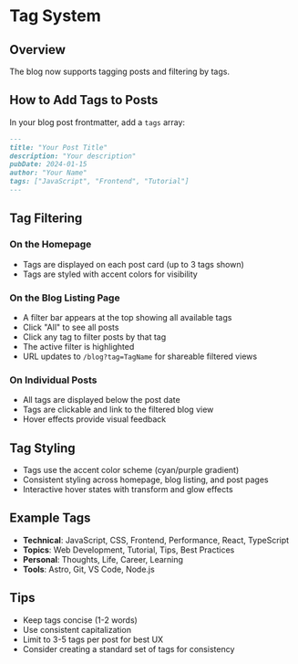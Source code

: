# Tag System

## Overview
The blog now supports tagging posts and filtering by tags.

## How to Add Tags to Posts

In your blog post frontmatter, add a `tags` array:

```markdown
---
title: "Your Post Title"
description: "Your description"
pubDate: 2024-01-15
author: "Your Name"
tags: ["JavaScript", "Frontend", "Tutorial"]
---
```

## Tag Filtering

### On the Homepage
- Tags are displayed on each post card (up to 3 tags shown)
- Tags are styled with accent colors for visibility

### On the Blog Listing Page
- A filter bar appears at the top showing all available tags
- Click "All" to see all posts
- Click any tag to filter posts by that tag
- The active filter is highlighted
- URL updates to `/blog?tag=TagName` for shareable filtered views

### On Individual Posts
- All tags are displayed below the post date
- Tags are clickable and link to the filtered blog view
- Hover effects provide visual feedback

## Tag Styling
- Tags use the accent color scheme (cyan/purple gradient)
- Consistent styling across homepage, blog listing, and post pages
- Interactive hover states with transform and glow effects

## Example Tags
- **Technical**: JavaScript, CSS, Frontend, Performance, React, TypeScript
- **Topics**: Web Development, Tutorial, Tips, Best Practices
- **Personal**: Thoughts, Life, Career, Learning
- **Tools**: Astro, Git, VS Code, Node.js

## Tips
- Keep tags concise (1-2 words)
- Use consistent capitalization
- Limit to 3-5 tags per post for best UX
- Consider creating a standard set of tags for consistency
